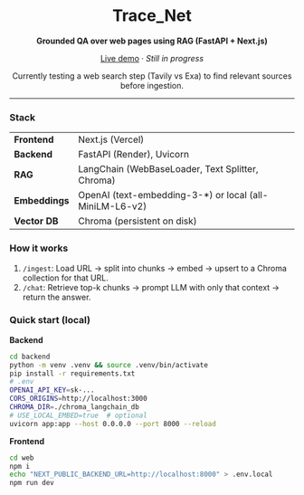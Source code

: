 <!-- README.md -->

<div align="center">
  <h1>Trace_Net</h1>
  <p><strong>Grounded QA over web pages using RAG (FastAPI + Next.js)</strong></p>
  <p>
    <a href="https://trace-net-3jjb.vercel.app/">Live demo</a>
    <span> · </span>
    <em>Still in progress</em>
  </p>
  <p>Currently testing a web search step (Tavily vs Exa) to find relevant sources before ingestion.</p>
</div>

<hr/>

<h3>Stack</h3>

<table>
  <tr><td><strong>Frontend</strong></td><td>Next.js (Vercel)</td></tr>
  <tr><td><strong>Backend</strong></td><td>FastAPI (Render), Uvicorn</td></tr>
  <tr><td><strong>RAG</strong></td><td>LangChain (WebBaseLoader, Text Splitter, Chroma)</td></tr>
  <tr><td><strong>Embeddings</strong></td><td>OpenAI (text-embedding-3-*) or local (all-MiniLM-L6-v2)</td></tr>
  <tr><td><strong>Vector DB</strong></td><td>Chroma (persistent on disk)</td></tr>
</table>

<h3>How it works</h3>

<ol>
  <li><code>/ingest</code>: Load URL → split into chunks → embed → upsert to a Chroma collection for that URL.</li>
  <li><code>/chat</code>: Retrieve top-k chunks → prompt LLM with only that context → return the answer.</li>
</ol>

<h3>Quick start (local)</h3>

<b>Backend</b>
```bash
cd backend
python -m venv .venv && source .venv/bin/activate
pip install -r requirements.txt
# .env
OPENAI_API_KEY=sk-...
CORS_ORIGINS=http://localhost:3000
CHROMA_DIR=./chroma_langchain_db
# USE_LOCAL_EMBED=true  # optional
uvicorn app:app --host 0.0.0.0 --port 8000 --reload
```

<b>Frontend</b>
```bash
cd web
npm i
echo "NEXT_PUBLIC_BACKEND_URL=http://localhost:8000" > .env.local
npm run dev
```

